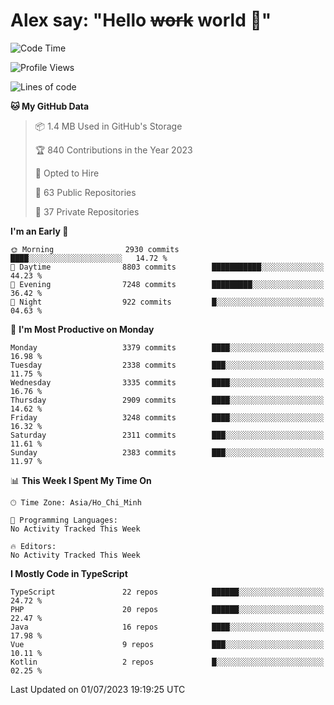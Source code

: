 # Alex say: "Hello ~~work~~ world 🐾"

<!--START_SECTION:waka-->
![Code Time](http://img.shields.io/badge/Code%20Time-839%20hrs%205%20mins-blue)

![Profile Views](http://img.shields.io/badge/Profile%20Views-8-blue)

![Lines of code](https://img.shields.io/badge/From%20Hello%20World%20I%27ve%20Written-41.0%20million%20lines%20of%20code-blue)

**🐱 My GitHub Data** 

> 📦 1.4 MB Used in GitHub's Storage 
 > 
> 🏆 840 Contributions in the Year 2023
 > 
> 💼 Opted to Hire
 > 
> 📜 63 Public Repositories 
 > 
> 🔑 37 Private Repositories 
 > 
**I'm an Early 🐤** 

```text
🌞 Morning                2930 commits        ████░░░░░░░░░░░░░░░░░░░░░   14.72 % 
🌆 Daytime                8803 commits        ███████████░░░░░░░░░░░░░░   44.23 % 
🌃 Evening                7248 commits        █████████░░░░░░░░░░░░░░░░   36.42 % 
🌙 Night                  922 commits         █░░░░░░░░░░░░░░░░░░░░░░░░   04.63 % 
```
📅 **I'm Most Productive on Monday** 

```text
Monday                   3379 commits        ████░░░░░░░░░░░░░░░░░░░░░   16.98 % 
Tuesday                  2338 commits        ███░░░░░░░░░░░░░░░░░░░░░░   11.75 % 
Wednesday                3335 commits        ████░░░░░░░░░░░░░░░░░░░░░   16.76 % 
Thursday                 2909 commits        ████░░░░░░░░░░░░░░░░░░░░░   14.62 % 
Friday                   3248 commits        ████░░░░░░░░░░░░░░░░░░░░░   16.32 % 
Saturday                 2311 commits        ███░░░░░░░░░░░░░░░░░░░░░░   11.61 % 
Sunday                   2383 commits        ███░░░░░░░░░░░░░░░░░░░░░░   11.97 % 
```


📊 **This Week I Spent My Time On** 

```text
🕑︎ Time Zone: Asia/Ho_Chi_Minh

💬 Programming Languages: 
No Activity Tracked This Week

🔥 Editors: 
No Activity Tracked This Week
```

**I Mostly Code in TypeScript** 

```text
TypeScript               22 repos            ██████░░░░░░░░░░░░░░░░░░░   24.72 % 
PHP                      20 repos            ██████░░░░░░░░░░░░░░░░░░░   22.47 % 
Java                     16 repos            ████░░░░░░░░░░░░░░░░░░░░░   17.98 % 
Vue                      9 repos             ███░░░░░░░░░░░░░░░░░░░░░░   10.11 % 
Kotlin                   2 repos             █░░░░░░░░░░░░░░░░░░░░░░░░   02.25 % 
```




 Last Updated on 01/07/2023 19:19:25 UTC
<!--END_SECTION:waka-->
